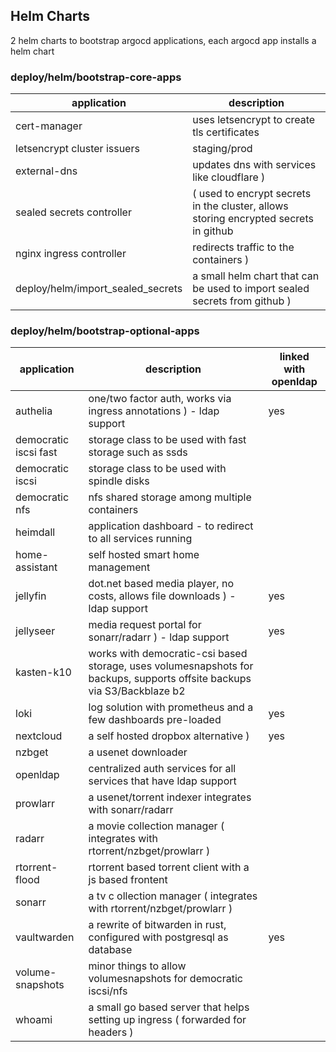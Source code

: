 ## Helm Charts
2 helm charts to bootstrap argocd applications, each argocd app installs a helm chart
### deploy/helm/bootstrap-core-apps

| application  | description                                                                                                 |
| ------------ | ----------------------------------------------------------------------------------------------------------- |
| cert-manager                      | uses letsencrypt to create tls certificates                                            |
| letsencrypt cluster issuers       | staging/prod                                                                           |
| external-dns                      | updates dns with services like cloudflare )                                            |
| sealed secrets controller         | ( used to encrypt secrets in the cluster, allows storing encrypted secrets in github   |
| nginx ingress controller          | redirects traffic to the containers )                                                  |
| deploy/helm/import_sealed_secrets | a small helm chart that can be used to import sealed secrets from github )             |
      
### deploy/helm/bootstrap-optional-apps

| application  | description                                                                                                           | linked with openldap |
| ------------ | --------------------------------------------------------------------------------------------------------------------- | -------------------- |
| authelia                                             | one/two factor auth, works via ingress annotations ) - ldap support           | yes                  
| democratic iscsi fast                                | storage class to be used with fast storage such as ssds                       | 
| democratic iscsi                                     | storage class to be used with spindle disks                                   |
| democratic nfs                                       | nfs shared storage among multiple containers                                  |
| heimdall                                             | application dashboard - to redirect to all services running                   | 
| home-assistant                                       | self hosted smart home management                                             | 
| jellyfin                                             | dot.net based media player, no costs, allows file downloads ) - ldap support  | yes
| jellyseer                                            | media request portal for sonarr/radarr ) - ldap support                       | yes
| kasten-k10 | works with democratic-csi based storage, uses volumesnapshots for backups, supports offsite backups via S3/Backblaze b2 |
| loki                                                 | log solution with prometheus and a few dashboards pre-loaded                  | yes
| nextcloud                                            | a self hosted dropbox alternative )                                           | yes
| nzbget                                               | a usenet downloader                                                           |
| openldap            | centralized auth services for all services that have ldap support                                              |
| prowlarr            | a usenet/torrent indexer integrates with sonarr/radarr                                                         |
| radarr              | a movie collection manager ( integrates with rtorrent/nzbget/prowlarr )                                        |
| rtorrent-flood      | rtorrent based torrent client with a js based frontent                                                         |
| sonarr              | a tv c ollection manager ( integrates with rtorrent/nzbget/prowlarr )                                          |
| vaultwarden         | a rewrite of bitwarden in rust, configured with postgresql as database                                         | yes
| volume-snapshots    | minor things to allow volumesnapshots for democratic iscsi/nfs                                                 |
| whoami              | a small go based server that helps setting up ingress ( forwarded for headers )                                |